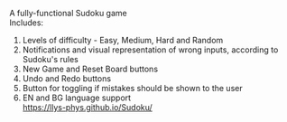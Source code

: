 A fully-functional Sudoku game<br>
Includes:<br>
1. Levels of difficulty - Easy, Medium, Hard and Random<br>
2. Notifications and visual representation of wrong inputs, according to Sudoku's rules<br>
3. New Game and Reset Board buttons<br>
4. Undo and Redo buttons<br>
5. Button for toggling if mistakes should be shown to the user<br>
6. EN and BG language support<br>
https://llys-phys.github.io/Sudoku/
